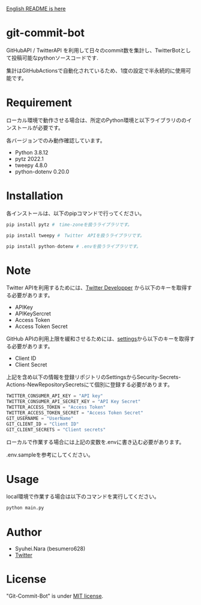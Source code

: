 [English README is here](https://github.com/besumero628/git-commit-bot/blob/main/README.md)

# git-commit-bot

GitHubAPI / TwitterAPI を利用して日々のcommit数を集計し、TwitterBotとして投稿可能なpythonソースコードです.

集計はGitHubActionsで自動化されているため、1度の設定で半永続的に使用可能です。


# Requirement
ローカル環境で動作させる場合は、所定のPython環境と以下ライブラリののインストールが必要です。

各バージョンでのみ動作確認しています。

* Python 3.8.12
* pytz 2022.1
* tweepy 4.8.0
* python-dotenv 0.20.0

# Installation

各インストールは、以下のpipコマンドで行ってください。

```python
pip install pytz #　time-zoneを扱うライブラリです。
```

```python
pip install tweepy #　Twitter　APIを扱うライブラリです。
```

```python
pip install python-dotenv # .envを扱うライブラリです。
```


# Note

Twitter APIを利用するためには、[Twitter Developper](https://developer.twitter.com/) から以下のキーを取得する必要があります。

- APIKey
- APIKeySercret
- Access Token
- Access Token Secret

GitHub APIの利用上限を緩和させるためには、[settings](https://github.com/settings/developers)から以下のキーを取得する必要があります。

- Client ID
- Client Secret

上記を含め以下の情報を登録リポジトリのSettingsからSecurity-Secrets-Actions-NewRepositorySecretsにて個別に登録する必要があります。

```python
TWITTER_CONSUMER_API_KEY = "API key"
TWITTER_CONSUMER_API_SECRET_KEY = "API Key Secret"
TWITTER_ACCESS_TOKEN = "Access Token"
TWITTER_ACCESS_TOKEN_SECRET = "Access Token Secret"
GIT_USERNAME = "UserName"
GIT_CLIENT_ID = "Client ID"
GIT_CLIENT_SECRETS = "Client secrets"
```

ローカルで作業する場合には上記の変数を.envに書き込む必要があります。
  
.env.sampleを参考にしてください。

# Usage

local環境で作業する場合は以下のコマンドを実行してください。

```bash
python main.py
```


# Author

* Syuhei.Nara (besumero628)
* [Twitter](https://twitter.com/besumero628)

# License

"Git-Commit-Bot" is under [MIT license](https://en.wikipedia.org/wiki/MIT_License).
